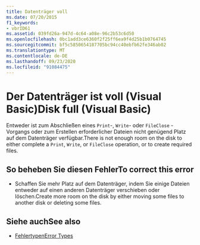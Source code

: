 ```yaml
---
title: Datenträger voll
ms.date: 07/20/2015
f1_keywords:
- vbrID61
ms.assetid: 039fd26a-947d-4c64-a08e-96c2b53c6d50
ms.openlocfilehash: 0bc1add3ce6360f2f25ff6ea9f4d25b1b0764745
ms.sourcegitcommit: bf5c5850654187705bc94cc40ebfb62fe346ab02
ms.translationtype: MT
ms.contentlocale: de-DE
ms.lasthandoff: 09/23/2020
ms.locfileid: "91084475"
---
```

# <a name="disk-full-visual-basic"></a><span data-ttu-id="91f0a-102">Der Datenträger ist voll (Visual Basic)</span><span class="sxs-lookup"><span data-stu-id="91f0a-102">Disk full (Visual Basic)</span></span>

<span data-ttu-id="91f0a-103">Entweder ist zum Abschließen eines `Print`-, `Write`- oder `FileClose` -Vorgangs oder zum Erstellen erforderlicher Dateien nicht genügend Platz auf dem Datenträger verfügbar.</span><span class="sxs-lookup"><span data-stu-id="91f0a-103">There is not enough room on the disk to either complete a `Print`, `Write`, or `FileClose` operation, or to create required files.</span></span>  
  
## <a name="to-correct-this-error"></a><span data-ttu-id="91f0a-104">So beheben Sie diesen Fehler</span><span class="sxs-lookup"><span data-stu-id="91f0a-104">To correct this error</span></span>  
  
- <span data-ttu-id="91f0a-105">Schaffen Sie mehr Platz auf dem Datenträger, indem Sie einige Dateien entweder auf einen anderen Datenträger verschieben oder löschen.</span><span class="sxs-lookup"><span data-stu-id="91f0a-105">Create more room on the disk by either moving some files to another disk or deleting some files.</span></span>  
  
## <a name="see-also"></a><span data-ttu-id="91f0a-106">Siehe auch</span><span class="sxs-lookup"><span data-stu-id="91f0a-106">See also</span></span>

- [<span data-ttu-id="91f0a-107">Fehlertypen</span><span class="sxs-lookup"><span data-stu-id="91f0a-107">Error Types</span></span>](../programming-guide/language-features/error-types.md)
